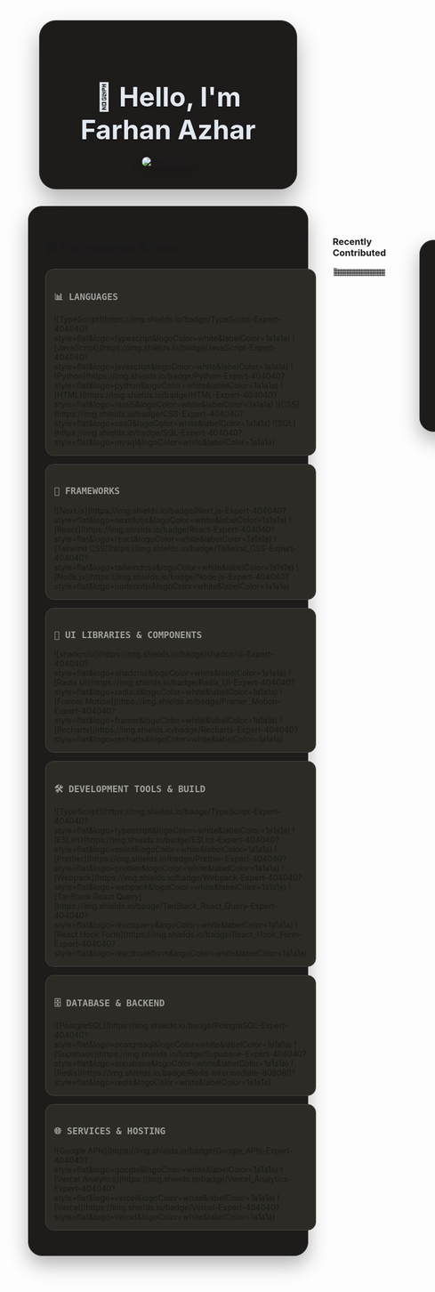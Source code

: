 <div align="center">
  
<!-- Custom Dark Header -->
<div style="background: #1e1b1b; padding: 40px; border-radius: 30px; margin: 20px; box-shadow: 0 20px 40px rgba(0,0,0,0.3); border: 1px solid #3c3633;">
  
<h1 style="color: #e2e8f0; font-size: 3rem; margin-bottom: 20px; text-shadow: 0 2px 4px rgba(0,0,0,0.3);">
  👋 Hello, I'm Farhan Azhar
</h1>

<img src="https://readme-typing-svg.demolab.com?font=Plus+Jakarta+Sans&weight=500&size=24&duration=4000&pause=1000&color=818cf8&center=true&vCenter=true&random=false&width=600&lines=Developer;Content+Creator;Video+Specialist;Branding+%26+Marketing" alt="Typing SVG" style="border-radius: 15px; box-shadow: 0 10px 25px rgba(0,0,0,0.2);" />

</div>

</div>


<div style="background: #1e1b1b; padding: 30px; border-radius: 25px; margin: 30px 0; box-shadow: 0 15px 35px rgba(0,0,0,0.3); border: 1px solid #3c3633;">

<div style="display: flex; gap: 30px; align-items: flex-start;">

<!-- Technologies & Tools Section -->
<div style="flex: 1;">

## 🛠️ Technologies & Tools

<div style="background: #2c2b25; padding: 15px; border-radius: 15px; margin: 15px 0; border: 1px solid #444441;">

<h3 style="font-family: 'JetBrains Mono', 'Fira Code', 'Consolas', monospace; color: #a0a0a0;">📊 LANGUAGES</h3>
![TypeScript](https://img.shields.io/badge/TypeScript-Expert-404040?style=flat&logo=typescript&logoColor=white&labelColor=1a1a1a)
![JavaScript](https://img.shields.io/badge/JavaScript-Expert-404040?style=flat&logo=javascript&logoColor=white&labelColor=1a1a1a)
![Python](https://img.shields.io/badge/Python-Expert-404040?style=flat&logo=python&logoColor=white&labelColor=1a1a1a)
![HTML](https://img.shields.io/badge/HTML-Expert-404040?style=flat&logo=html5&logoColor=white&labelColor=1a1a1a)
![CSS](https://img.shields.io/badge/CSS-Expert-404040?style=flat&logo=css3&logoColor=white&labelColor=1a1a1a)
![SQL](https://img.shields.io/badge/SQL-Expert-404040?style=flat&logo=mysql&logoColor=white&labelColor=1a1a1a)

</div>

<div style="background: #2c2b25; padding: 15px; border-radius: 15px; margin: 15px 0; border: 1px solid #444441;">

<h3 style="font-family: 'JetBrains Mono', 'Fira Code', 'Consolas', monospace; color: #a0a0a0;">🚀 FRAMEWORKS</h3>
![Next.js](https://img.shields.io/badge/Next.js-Expert-404040?style=flat&logo=nextdotjs&logoColor=white&labelColor=1a1a1a)
![React](https://img.shields.io/badge/React-Expert-404040?style=flat&logo=react&logoColor=white&labelColor=1a1a1a)
![Tailwind CSS](https://img.shields.io/badge/Tailwind_CSS-Expert-404040?style=flat&logo=tailwindcss&logoColor=white&labelColor=1a1a1a)
![Node.js](https://img.shields.io/badge/Node.js-Expert-404040?style=flat&logo=nodedotjs&logoColor=white&labelColor=1a1a1a)

</div>

<div style="background: #2c2b25; padding: 15px; border-radius: 15px; margin: 15px 0; border: 1px solid #444441;">

<h3 style="font-family: 'JetBrains Mono', 'Fira Code', 'Consolas', monospace; color: #a0a0a0;">🎯 UI LIBRARIES & COMPONENTS</h3>
![shadcn/ui](https://img.shields.io/badge/shadcn/ui-Expert-404040?style=flat&logo=shadcnui&logoColor=white&labelColor=1a1a1a)
![Radix UI](https://img.shields.io/badge/Radix_UI-Expert-404040?style=flat&logo=radixui&logoColor=white&labelColor=1a1a1a)
![Framer Motion](https://img.shields.io/badge/Framer_Motion-Expert-404040?style=flat&logo=framer&logoColor=white&labelColor=1a1a1a)
![Recharts](https://img.shields.io/badge/Recharts-Expert-404040?style=flat&logo=recharts&logoColor=white&labelColor=1a1a1a)

</div>

<div style="background: #2c2b25; padding: 15px; border-radius: 15px; margin: 15px 0; border: 1px solid #444441;">

<h3 style="font-family: 'JetBrains Mono', 'Fira Code', 'Consolas', monospace; color: #a0a0a0;">🛠️ DEVELOPMENT TOOLS & BUILD</h3>
![TypeScript](https://img.shields.io/badge/TypeScript-Expert-404040?style=flat&logo=typescript&logoColor=white&labelColor=1a1a1a)
![ESLint](https://img.shields.io/badge/ESLint-Expert-404040?style=flat&logo=eslint&logoColor=white&labelColor=1a1a1a)
![Prettier](https://img.shields.io/badge/Prettier-Expert-404040?style=flat&logo=prettier&logoColor=white&labelColor=1a1a1a)
![Webpack](https://img.shields.io/badge/Webpack-Expert-404040?style=flat&logo=webpack&logoColor=white&labelColor=1a1a1a)
![TanStack React Query](https://img.shields.io/badge/TanStack_React_Query-Expert-404040?style=flat&logo=reactquery&logoColor=white&labelColor=1a1a1a)
![React Hook Form](https://img.shields.io/badge/React_Hook_Form-Expert-404040?style=flat&logo=reacthookform&logoColor=white&labelColor=1a1a1a)

</div>

<div style="background: #2c2b25; padding: 15px; border-radius: 15px; margin: 15px 0; border: 1px solid #444441;">

<h3 style="font-family: 'JetBrains Mono', 'Fira Code', 'Consolas', monospace; color: #a0a0a0;">🗄️ DATABASE & BACKEND</h3>
![PostgreSQL](https://img.shields.io/badge/PostgreSQL-Expert-404040?style=flat&logo=postgresql&logoColor=white&labelColor=1a1a1a)
![Supabase](https://img.shields.io/badge/Supabase-Expert-404040?style=flat&logo=supabase&logoColor=white&labelColor=1a1a1a)
![Redis](https://img.shields.io/badge/Redis-Intermediate-808080?style=flat&logo=redis&logoColor=white&labelColor=1a1a1a)

</div>

<div style="background: #2c2b25; padding: 15px; border-radius: 15px; margin: 15px 0; border: 1px solid #444441;">

<h3 style="font-family: 'JetBrains Mono', 'Fira Code', 'Consolas', monospace; color: #a0a0a0;">🌐 SERVICES & HOSTING</h3>
![Google APIs](https://img.shields.io/badge/Google_APIs-Expert-404040?style=flat&logo=google&logoColor=white&labelColor=1a1a1a)
![Vercel Analytics](https://img.shields.io/badge/Vercel_Analytics-Expert-404040?style=flat&logo=vercel&logoColor=white&labelColor=1a1a1a)
![Vercel](https://img.shields.io/badge/Vercel-Expert-404040?style=flat&logo=vercel&logoColor=white&labelColor=1a1a1a)

</div>

</div>

<!-- GitHub Statistics Section -->
<div style="flex: 1;">


### Recently Contributed

<div align="center">
  
![Snake eating my contributions](https://raw.githubusercontent.com/farhanoic/farhanoic/output/github-contribution-grid-snake-dark.svg)

</div>

</div>

---

<div style="background: #1e1b1b; padding: 30px; border-radius: 25px; margin: 30px 0; box-shadow: 0 15px 35px rgba(0,0,0,0.3); border: 1px solid #3c3633;">

## 🌐 Connect with Me

<div align="center">
  
<div style="background: #2c2b25; padding: 20px; border-radius: 20px; margin: 20px 0; border: 1px solid #444441;">
  
[![LinkedIn](https://img.shields.io/badge/LinkedIn-0A66C2?style=flat&logo=linkedin&logoColor=white&labelColor=2c2b25&color=818cf8)](https://www.linkedin.com/in/farhanoic/)
[![Portfolio](https://img.shields.io/badge/Portfolio-FF5722?style=flat&logo=google-chrome&logoColor=white&labelColor=2c2b25&color=818cf8)](https://www.farhanoic.me/)

</div>

</div>

</div>

<div align="center">
  <div style="background: #2c2b25; padding: 20px; border-radius: 20px; margin: 20px 0; border: 1px solid #444441; box-shadow: 0 8px 20px rgba(0,0,0,0.2);">
    <img src="https://komarev.com/ghpvc/?username=farhanoic&color=818cf8&style=flat&label=Profile+Views" alt="Profile views" style="border-radius: 10px;" />
  </div>
</div>

<div align="center">
  <div style="background: #2c2b25; padding: 25px; border-radius: 20px; margin: 20px 0; border: 1px solid #444441; box-shadow: 0 10px 25px rgba(0,0,0,0.2);">
    <h3 style="color: #818cf8; margin: 0; font-size: 1.2rem; font-weight: 500; letter-spacing: 0.5px;"> "Code is like humor. When you have to explain it, it's bad." - Cory House</h3>
  </div>
</div>
